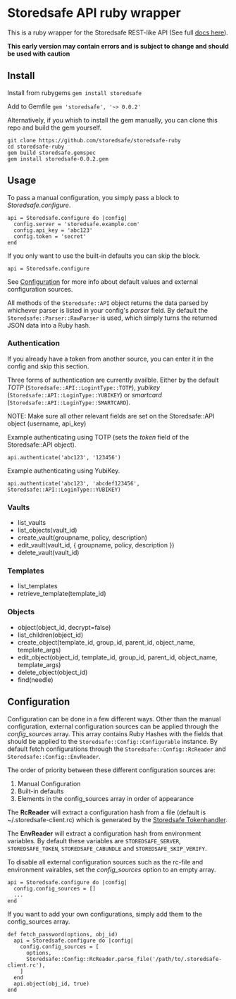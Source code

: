 # Storedsafe API ruby wrapper

This is a ruby wrapper for the Storedsafe REST-like API (See full [docs here](https://tracker.storedsafe.com/projects/storedsafe20/wiki/Version_10_release_documentation)).

**This early version may contain errors and is subject to change and should be used with caution**

## Install

Install from rubygems `gem install storedsafe`

Add to Gemfile `gem 'storedsafe', '~> 0.0.2'`

Alternatively, if you whish to install the gem manually, you can clone this repo and build the gem yourself.

```
git clone https://github.com/storedsafe/storedsafe-ruby
cd storedsafe-ruby
gem build storedsafe.gemspec
gem install storedsafe-0.0.2.gem
```

## Usage
To pass a manual configuration, you simply pass a block to *Storedsafe.configure*.
```
api = Storedsafe.configure do |config|
  config.server = 'storedsafe.example.com'
  config.api_key = 'abc123'
  config.token = 'secret'
end
```

If you only want to use the built-in defaults you can skip the block.
```
api = Storedsafe.configure
```

See [Configuration](#configuration) for more info about default values and external configuration sources.

All methods of the `Storedsafe::API` object returns the data parsed by whichever parser is listed in your config's *parser* field. By default the `Storedsafe::Parser::RawParser` is used, which simply turns the returned JSON data into a Ruby hash.

### Authentication
If you already have a token from another source, you can enter it in the config and skip this section.

Three forms of authentication are currently availble. Either by the default *TOTP* (`Storedsafe::API::LogintType::TOTP`), *yubikey* (`Storedsafe::API::LoginType::YUBIKEY`) or *smartcard* (`Storedsafe::API::LoginType::SMARTCARD`).

NOTE: Make sure all other relevant fields are set on the Storedsafe::API object (username, api\_key)

Example authenticating using TOTP (sets the *token* field of the Storedsafe::API object).
```
api.authenticate('abc123', '123456')
```

Example authenticating using YubiKey.
```
api.authenticate('abc123', 'abcdef123456', Storedsafe::API::LoginType::YUBIKEY)
```

### Vaults
* list\_vaults
* list\_objects(vault\_id)
* create\_vault(groupname, policy, description)
* edit\_vault(vault\_id, { groupname, policy, description })
* delete\_vault(vault\_id)

### Templates
* list\_templates
* retrieve\_template(template\_id)

### Objects
* object(object\_id, decrypt=false)
* list\_children(object\_id)
* create\_object(template\_id, group\_id, parent\_id, object\_name, template\_args)
* edit\_object(object\_id, template\_id, group\_id, parent\_id, object\_name, template\_args)
* delete\_object(object\_id)
* find(needle)

## Configuration
Configuration can be done in a few different ways. Other than the manual configuration, external configuration sources can be applied through the *config\_sources* array. This array contains Ruby Hashes with the fields that should be applied to the `Storedsafe::Config::Configurable` instance. By default fetch configurations through the `Storedsafe::Config::RcReader` and `Storedsafe::Config::EnvReader`.

The order of priority between these different configuration sources are:
1. Manual Configuration
2. Built-in defaults
3. Elements in the config\_sources array in order of appearance

The **RcReader** will extract a configuration hash from a file (default is ~/.storedsafe-client.rc) which is generated by the [Storedsafe Tokenhandler](https://github.com/storedsafe/tokenhandler).

The **EnvReader** will extract a configuration hash from environment variables. By default these variables are `STOREDSAFE_SERVER`, `STOREDSAFE_TOKEN`, `STOREDSAFE_CABUNDLE` and `STOREDSAFE_SKIP_VERIFY`.

To disable all external configuration sources such as the rc-file and environment vairables, set the *config\_sources* option to an empty array.
```
api = Storedsafe.configure do |config|
  config.config_sources = []
  ...
end
```

If you want to add your own configurations, simply add them to the config\_sources array.
```
def fetch_password(options, obj_id)
  api = Storedsafe.configure do |config|
    config.config_sources = [
      options,
      Storedsafe::Config::RcReader.parse_file('/path/to/.storedsafe-client.rc'),
    ]
  end
  api.object(obj_id, true)
end
```
